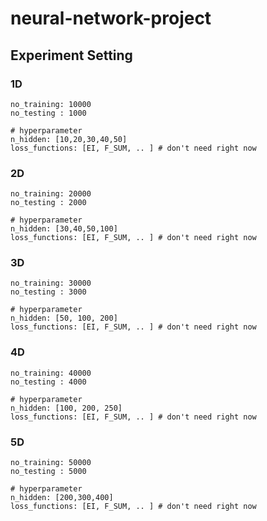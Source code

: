 # neural-network-project

## Experiment Setting
### 1D
```
no_training: 10000
no_testing : 1000

# hyperparameter
n_hidden: [10,20,30,40,50]
loss_functions: [EI, F_SUM, .. ] # don't need right now
```

### 2D
```
no_training: 20000
no_testing : 2000

# hyperparameter
n_hidden: [30,40,50,100]
loss_functions: [EI, F_SUM, .. ] # don't need right now
```

### 3D
```
no_training: 30000
no_testing : 3000

# hyperparameter
n_hidden: [50, 100, 200]
loss_functions: [EI, F_SUM, .. ] # don't need right now
```

### 4D
```
no_training: 40000
no_testing : 4000

# hyperparameter
n_hidden: [100, 200, 250]
loss_functions: [EI, F_SUM, .. ] # don't need right now
```

### 5D
```
no_training: 50000
no_testing : 5000

# hyperparameter
n_hidden: [200,300,400]
loss_functions: [EI, F_SUM, .. ] # don't need right now
```
